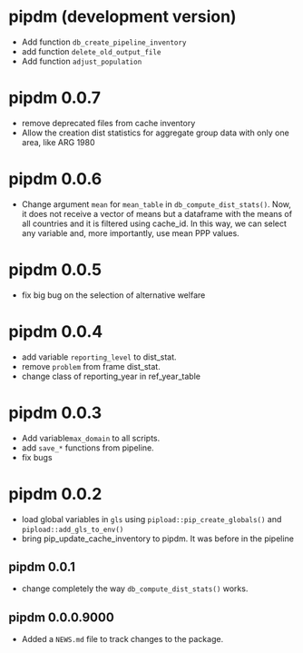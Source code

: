 # pipdm (development version)
* Add function `db_create_pipeline_inventory`
* add function `delete_old_output_file`
* Add function `adjust_population`


# pipdm 0.0.7
* remove deprecated files from cache inventory
* Allow the creation dist  statistics for aggregate group data with only one area, like ARG 1980

# pipdm 0.0.6
* Change argument `mean` for `mean_table` in `db_compute_dist_stats()`. Now, it does not receive a vector of means but a dataframe with the means of all countries and it is filtered using cache_id. In this way, we can select any variable and, more importantly, use mean PPP values. 

# pipdm 0.0.5
* fix big bug on the selection of alternative welfare

# pipdm 0.0.4
* add variable `reporting_level` to dist_stat. 
* remove `problem` from frame dist_stat.
* change class of reporting_year in ref_year_table

# pipdm 0.0.3
  * Add variable`max_domain` to all scripts. 
  * add `save_*` functions from pipeline. 
  * fix bugs

# pipdm 0.0.2
* load global variables in `gls` using `pipload::pip_create_globals()` and `pipload::add_gls_to_env()`
* bring pip_update_cache_inventory to pipdm. It was before in the pipeline

## pipdm 0.0.1

* change completely the way `db_compute_dist_stats()` works. 

## pipdm 0.0.0.9000

* Added a `NEWS.md` file to track changes to the package.
